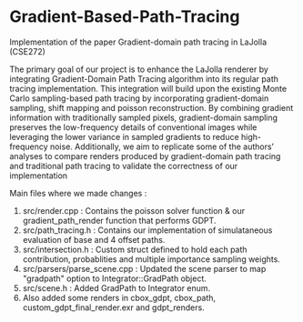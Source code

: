 # Gradient-Based-Path-Tracing
Implementation of the paper Gradient-domain path tracing in LaJolla (CSE272)

The primary goal of our project is to enhance the LaJolla renderer by integrating Gradient-Domain
Path Tracing algorithm into its regular path tracing implementation. This integration will build
upon the existing Monte Carlo sampling-based path tracing by incorporating gradient-domain sampling, 
shift mapping and poisson reconstruction. By combining gradient information with traditionally sampled pixels,
gradient-domain sampling preserves the low-frequency details of conventional
images while leveraging the lower variance in sampled gradients to reduce high-frequency noise.
Additionally, we aim to replicate some of the authors’ analyses to compare renders produced by
gradient-domain path tracing and traditional path tracing to validate the correctness of our implementation


Main files where we made changes :

1. src/render.cpp : Contains the poisson solver function & our gradient_path_render function that performs GDPT.
2. src/path_tracing.h : Contains our implementation of simulataneous evaluation of base and 4 offset paths.
3. src/intersection.h : Custom struct defined to hold each path contribution, probablities and multiple importance sampling weights.
4. src/parsers/parse_scene.cpp : Updated the scene parser to map "gradpath" option to Integrator::GradPath object.
5. src/scene.h : Added GradPath to Integrator enum.
6. Also added some renders in cbox_gdpt, cbox_path, custom_gdpt_final_render.exr and gdpt_renders.


